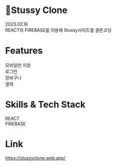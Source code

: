 # 🎱Stussy Clone
2023.02.16<br>
REACT와 FIREBASE를 이용해 Stussy사이트를 클론코딩
# Features
모바일만 지원<br>
로그인<br>
장바구니<br>
결제<br>
# Skills & Tech Stack
REACT<br>
FIREBASE<br>
# Link
https://stussyclone.web.app/








